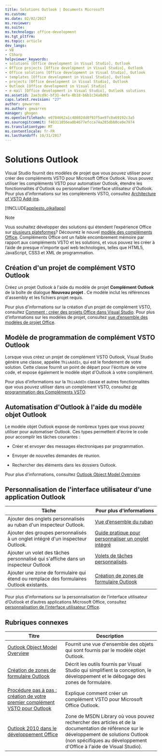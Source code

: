 ```yaml
---
title: Solutions Outlook | Documents Microsoft
ms.custom: 
ms.date: 02/02/2017
ms.reviewer: 
ms.suite: 
ms.technology: office-development
ms.tgt_pltfrm: 
ms.topic: article
dev_langs:
- VB
- CSharp
helpviewer_keywords:
- solutions [Office development in Visual Studio], Outlook
- Office projects [Office development in Visual Studio], Outlook
- Office solutions [Office development in Visual Studio], Outlook
- templates [Office development in Visual Studio], Outlook
- projects [Office development in Visual Studio], Outlook
- Outlook [Office development in Visual Studio]
- e-mail [Office development in Visual Studio], Outlook solutions
ms.assetid: 2ae3cd9c-bf31-4efa-8b18-b6b1c34a8d93
caps.latest.revision: "27"
author: gewarren
ms.author: gewarren
manager: ghogen
ms.openlocfilehash: e0784662a1c48602dd8f93f5ae97c0a69192c3a5
ms.sourcegitcommit: f40311056ea0b4677efcca74a285dbb0ce0e7974
ms.translationtype: MT
ms.contentlocale: fr-FR
ms.lasthandoff: 10/31/2017
---
```

# <a name="outlook-solutions"></a>Solutions Outlook
  Visual Studio fournit des modèles de projet que vous pouvez utiliser pour créer des compléments VSTO pour Microsoft Office Outlook. Vous pouvez utiliser les compléments VSTO pour automatiser Outlook, étendre les fonctionnalités d'Outlook ou personnaliser l'interface utilisateur d'Outlook. Pour plus d’informations sur les compléments VSTO, consultez [Architecture of VSTO Add-ins](../vsto/architecture-of-vsto-add-ins.md).  
  
 [!INCLUDE[appliesto_olkallapp](../vsto/includes/appliesto-olkallapp-md.md)]  
  
> [!NOTE]  
>  Vous souhaitez développer des solutions qui étendent l’expérience Office sur [plusieurs plateformes](https://dev.office.com/add-in-availability)? Découvrez le nouvel [modèle des compléments Office](https://dev.office.com/docs/add-ins/overview/office-add-ins). Compléments Office ont un faible encombrement mémoire par rapport aux compléments VSTO et les solutions, et vous pouvez les créer à l’aide de presque n’importe quel web technologies, telles que HTML5, JavaScript, CSS3 et XML de programmation.  
  
## <a name="creating-an-outlook-vsto-add-in-project"></a>Création d'un projet de complément VSTO Outlook  
 Créez un projet Outlook à l'aide du modèle de projet **Complément Outlook** de la boîte de dialogue **Nouveau projet** . Ce modèle inclut les références d'assembly et les fichiers projet requis.  
  
 Pour plus d’informations sur la création d’un projet de complément VSTO, consultez [Comment : créer des projets Office dans Visual Studio](../vsto/how-to-create-office-projects-in-visual-studio.md). Pour plus d’informations sur les modèles de projet, consultez [vue d’ensemble des modèles de projet Office](../vsto/office-project-templates-overview.md).  
  
## <a name="outlook-vsto-add-in-programming-model"></a>Modèle de programmation de complément VSTO Outlook  
 Lorsque vous créez un projet de complément VSTO Outlook, Visual Studio génère une classe, appelée `ThisAddIn`, qui est le fondement de votre solution. Cette classe fournit un point de départ pour l'écriture de votre code, et expose également le modèle objet d'Outlook à votre complément.  
  
 Pour plus d’informations sur la `ThisAddIn` classe et autres fonctionnalités que vous pouvez utiliser dans un complément VSTO, consultez [de programmation des Compléments VSTO](../vsto/programming-vsto-add-ins.md).  
  
## <a name="automating-outlook-by-using-the-outlook-object-model"></a>Automatisation d'Outlook à l'aide du modèle objet Outlook  
 Le modèle objet Outlook expose de nombreux types que vous pouvez utiliser pour automatiser Outlook. Ces types permettent d'écrire le code pour accomplir les tâches courantes :  
  
-   Créer et envoyer des messages électroniques par programmation.  
  
-   Envoyer de nouvelles demandes de réunion.  
  
-   Rechercher des éléments dans les dossiers Outlook.  
  
 Pour plus d'informations, consultez [Outlook Object Model Overview](../vsto/outlook-object-model-overview.md).  
  
## <a name="customizing-the-user-interface-of-an-outlook-application"></a>Personnalisation de l'interface utilisateur d'une application Outlook  
  
|Tâche|Pour plus d'informations|  
|----------|--------------------------|  
|Ajouter des onglets personnalisés au ruban d'un inspecteur Outlook.|[Vue d’ensemble du ruban](../vsto/ribbon-overview.md)|  
|Ajouter des groupes personnalisés à un onglet intégré d'un inspecteur Outlook.|[Guide pratique pour personnaliser un onglet intégré](../vsto/how-to-customize-a-built-in-tab.md)|  
|Ajouter un volet des tâches personnalisé qui s'affiche dans un inspecteur Outlook|[Volets de tâches personnalisés](../vsto/custom-task-panes.md).|  
|Ajouter une zone de formulaire qui étend ou remplace des formulaires Outlook existants.|[Création de zones de formulaire Outlook](../vsto/creating-outlook-form-regions.md)|  
  
 Pour plus d’informations sur la personnalisation de l’interface utilisateur d’Outlook et d’autres applications Microsoft Office, consultez [personnalisation de l’interface utilisateur Office](../vsto/office-ui-customization.md).  
  
## <a name="related-topics"></a>Rubriques connexes  
  
|Titre|Description|  
|-----------|-----------------|  
|[Outlook Object Model Overview](../vsto/outlook-object-model-overview.md)|Fournit une vue d'ensemble des objets qui sont fournis par le modèle objet Outlook.|  
|[Création de zones de formulaire Outlook](../vsto/creating-outlook-form-regions.md)|Décrit les outils fournis par Visual Studio qui simplifient la conception, le développement et le débogage des zones de formulaire.|  
|[Procédure pas à pas : création de votre premier complément VSTO pour Outlook](../vsto/walkthrough-creating-your-first-vsto-add-in-for-outlook.md)|Explique comment créer un complément VSTO pour Microsoft Office Outlook.|  
|[Outlook 2010 dans le développement Office](http://go.microsoft.com/fwlink/?LinkId=199013)|Zone de MSDN Library où vous pouvez rechercher des articles et de la documentation de référence sur le développement de solutions Outlook (non spécifiques au développement d'Office à l'aide de Visual Studio).|  
  
  